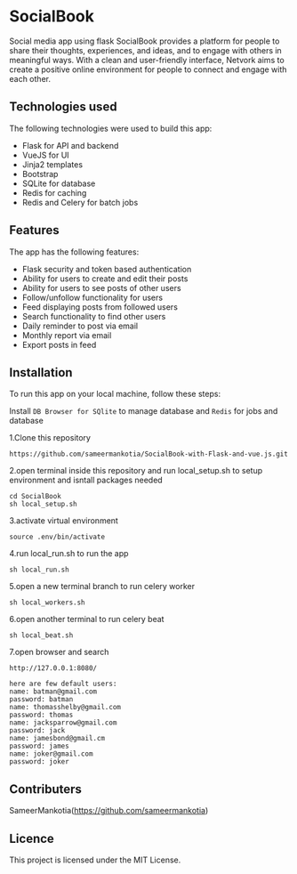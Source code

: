 # SocialBook
Social media app using flask
SocialBook provides a platform for people to share their thoughts, experiences, and ideas, and to engage with others in meaningful ways. With a clean and user-friendly interface, Netvork aims to create a positive online environment for people to connect and engage with each other.
## Technologies used
The following technologies were used to build this app:
- Flask for API and backend
- VueJS for UI 
- Jinja2 templates 
- Bootstrap
- SQLite for database
- Redis for caching
- Redis and Celery for batch jobs

## Features
The app has the following features:

- Flask security and token based authentication
- Ability for users to create and edit their posts
- Ability for users to see posts of other users
- Follow/unfollow functionality for users
- Feed displaying posts from followed users
- Search functionality to find other users
- Daily reminder to post via email
- Monthly report via email
- Export posts in feed

## Installation

To run this app on your local machine, follow these steps:

Install `DB Browser for SQlite` to manage database and `Redis` for jobs and database

1.Clone this repository
```
https://github.com/sameermankotia/SocialBook-with-Flask-and-vue.js.git
```
2.open terminal inside this repository and run local_setup.sh to setup environment and isntall packages needed
```
cd SocialBook
sh local_setup.sh
```
3.activate virtual environment
```
source .env/bin/activate
```
4.run local_run.sh to run the app
```
sh local_run.sh
```
5.open a new terminal branch to run celery worker
```
sh local_workers.sh
```
6.open another terminal to run celery beat
```
sh local_beat.sh
```
7.open browser and search
```
http://127.0.0.1:8080/
```
```
here are few default users:
name: batman@gmail.com
password: batman
name: thomasshelby@gmail.com
password: thomas
name: jacksparrow@gmail.com
password: jack
name: jamesbond@gmail.cm
password: james
name: joker@gmail.com
password: joker
```

## Contributers
SameerMankotia(https://github.com/sameermankotia)
## Licence
This project is licensed under the MIT License.

